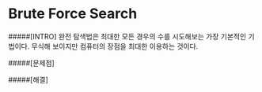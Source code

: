  Brute Force Search 
 =====
 #####[INTRO]
 완전 탐색법은 최대한 모든 경우의 수를 시도해보는 가장 기본적인 기법이다.
 무식해 보이지만 컴퓨터의 장점을 최대한 이용하는 것이다.
 
 #####[문제점]

 
 
 #####[해결]
 
